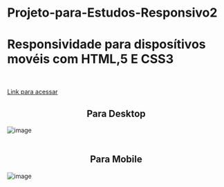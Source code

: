 # Projeto-para-Estudos-Responsivo2
<h1>Responsividade para disposítivos movéis com HTML,5 E CSS3</h1><br>

<a href="https://lugabe.github.io/Wide-coverage/">Link para acessar</a>
  
  
<h2 align ="center">Para Desktop </h2>

![image](https://github.com/Lugabe/Projeto-para-Estudos-Responsivo2/assets/119985795/187f0ee5-9d3b-4860-988b-fdd598d6bc05)<br><br>

<h2 align ="center">Para Mobile</h2>

![image](https://github.com/Lugabe/Projeto-para-Estudos-Responsivo2/assets/119985795/2d1253d7-8966-4e6a-8c13-6703b709bdf4)
